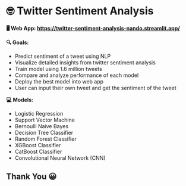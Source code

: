 # 🤓 Twitter Sentiment Analysis
**🖥️ Web App: https://twitter-sentiment-analysis-nando.streamlit.app/**

**🔍 Goals:**
- Predict sentiment of a tweet using NLP
- Visualize detailed insights from twitter sentiment analysis
- Train model using 1.6 million tweets
- Compare and analyze performance of each model
- Deploy the best model into web app
- User can input their own tweet and get the sentiment of the tweet

**💻 Models:**
- Logistic Regression 
- Support Vector Machine
- Bernoulli Naive Bayes
- Decision Tree Classifier
- Random Forest Classifier
- XGBoost Classifier
- CatBoost Classifier
- Convolutional Neural Network (CNN)

## **Thank You 😀**